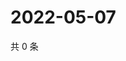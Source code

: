# 2022-05-07

共 0 条

<!-- BEGIN WEIBO -->
<!-- 最后更新时间 Sat May 07 2022 09:11:39 GMT+0800 (China Standard Time) -->

<!-- END WEIBO -->
